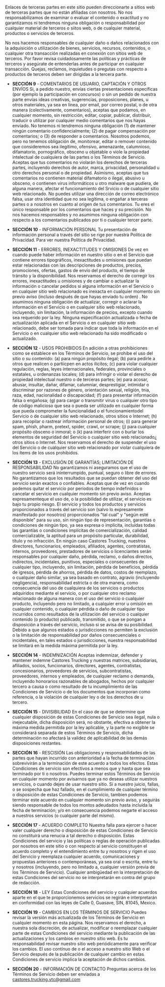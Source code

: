 Enlaces de terceras partes en este sitio pueden direccionarte a sitios web de terceras partes que no están afiliadas con nosotros. No nos responsabilizamos de examinar o evaluar el contenido o exactitud y no garantizamos ni tendremos ninguna obligación o responsabilidad por cualquier material de terceros o siitos web, o de cualquier material, productos o servicios de terceros.

No nos hacemos responsables de cualquier daño o daños relacionados con la adquisición o utilización de bienes, servicios, recursos, contenidos, o cualquier otra transacción realizadas en conexión con sitios web de terceros. Por favor revisa cuidadosamente las políticas y prácticas de terceros y asegúrate de entenderlas antes de participar en cualquier transacción. Quejas, reclamos, inquietudes o pregutas con respecto a productos de terceros deben ser dirigidas a la tercera parte.

-   **SECCIÓN 9** - COMENTARIOS DE USUARIO, CAPTACIÓN Y OTROS ENVÍOS
    Si, a pedido nuestro, envías ciertas presentaciones específicas (por ejemplo la participación en concursos) o sin un pedido de nuestra parte envías ideas creativas, sugerencias, proposiciones, planes, u otros materiales, ya sea en línea, por email, por correo postal, o de otra manera (colectivamente, comentarios), aceptas que podamos, en cualquier momento, sin restricción, editar, copiar, publicar, distribuír, traducir o utilizar por cualquier medio comentarios que nos hayas enviado. No tenemos ni tendremos ninguna obligación (1) de mantener ningún comentario confidencialmente; (2) de pagar compensación por comentarios; o (3) de responder a comentarios.
    Nosotros podemos, pero no tenemos obligación de, monitorear, editar o remover contenido que consideremos sea ilegítimo, ofensivo, amenazante, calumnioso, difamatorio, pornográfico, obsceno u objetable o viole la propiedad intelectual de cualquiera de las partes o los Términos de Servicio.
    Aceptas que tus comentarios no violarán los derechos de terceras partes, incluyendo derechos de autor, marca, privacidad, personalidad u otro derechos personal o de propiedad. Asimismo, aceptas que tus comentarios no contienen material difamatorio o ilegal, abusivo u obsceno, o contienen virus informáticos u otro malware que pudiera, de alguna manera, afectar el funcionamiento del Srvicio o de cualquier sitio web relacionado. No puedes utilizar una dirección de correo electrónico falsa, usar otra identidad que no sea legítima, o engañar a terceras partes o a nosotros en cuanto al origen de tus comentarios. Tu eres el único responsable por los comentarios que haces y su precisión. No nos hacemos responsables y no asumimos ninguna obligación con respecto a los comentarios publicados por ti o cualquier tercer parte.

-   **SECCIÓN 10** - INFORMACIÓN PERSONAL
    Tu presentación de información personal a través del sitio se rige por nuestra Política de Privacidad. Para ver nuestra Política de Privacidad.

-   **SECCIÓN 11** - ERRORES, INEXACTITUDES Y OMISIONES
    De vez en cuando puede haber información en nuestro sitio o en el Servicio que contiene errores tipográficos, inexactitudes u omisiones que puedan estar relacionadas con las descripciones de productos, precios, promociones, ofertas, gastos de envío del producto, el tiempo de tránsito y la disponibilidad. Nos reservamos el derecho de corregir los errores, inexactitudes u omisiones y de cambiar o actualizar la información o cancelar pedidos si alguna información en el Servicio o en cualquier sitio web relacionado es inexacta en cualquier momento sin previo aviso (incluso después de que hayas enviado tu orden) .
    No asumimos ninguna obligación de actualizar, corregir o aclarar la información en el Servicio o en cualquier sitio web relacionado, incluyendo, sin limitación, la información de precios, excepto cuando sea requerido por la ley. Ninguna especificación actualizada o fecha de actualización aplicada en el Servicio o en cualquier sitio web relacionado, debe ser tomada para indicar que toda la información en el Servicio o en cualquier sitio web relacionado ha sido modificado o actualizado.

-   **SECCIÓN 12** - USOS PROHIBIDOS
    En adición a otras prohibiciones como se establece en los Términos de Servicio, se prohibe el uso del sitio o su contenido: (a) para ningún propósito ilegal; (b) para pedirle a otros que realicen o partiicpen en actos ilícitos; (c) para violar cualquier regulación, reglas, leyes internacionales, federales, provinciales o estatales, u ordenanzas locales; (d) para infringir o violar el derecho de propiedad intelectual nuestro o de terceras partes; (e) para acosar, abusar, insultar, dañar, difamar, calumniar, desprestigiar, intimidar o discriminar por razones de género, orientación sexual, religión, tnia, raza, edad, nacionalidad o discapacidad; (f) para presentar información falsa o engañosa; (g) para cargar o transmitir virus o cualquier otro tipo de código malicioso que sea o pueda ser utilizado en cualquier forma que pueda comprometer la funcionalidad o el funcionamientodel Servicio o de cualquier sitio web relacionado, otros sitios o Internet; (h) para recopilar o rastrear información personal de otros; (i) para generar spam, phish, pharm, pretext, spider, crawl, or scrape; (j) para cualquier propósito obsceno o inmoral; o (k) para interferir con o burlar los elementos de seguridad del Servicio o cualquier sitio web relacionado¿ otros sitios o Internet. Nos reservamos el derecho de suspender el uso del Servicio o de cualquier sitio web relacionado por violar cualquiera de los ítems de los usos prohibidos.

-   **SECCIÓN 13** - EXCLUSIÓN DE GARANTÍAS; LIMITACIÓN DE RESPONSABILIDAD
    No garantizamos ni aseguramos que el uso de nuestro servicio será ininterrumpido, puntual, seguro o libre de errores.
    No garantizamos que los resultados que se puedan obtener del uso del servicio serán exactos o confiables.
    Aceptas que de vez en cuando podemos quitar el servicio por períodos de tiempo indefinidos o cancelar el servicio en cualquier momento sin previo aviso.
    Aceptas expresamenteque el uso de, o la posibilidad de utilizar, el servicio es bajo tu propio riesgo. El servicio y todos los productos y servicios proporcionados a través del servicio son (salvo lo expresamente manifestado por nosotros) proporcionados "tal cual" y "según esté disponible" para su uso, sin ningún tipo de representación, garantías o condiciones de ningún tipo, ya sea expresa o implícita, incluídas todas las garantías o condiciones implícitas de comercialización, calidad comercializable, la aptitud para un propósito particular, durabilidad, título y no infracción.
    En ningún caso Castores Trucking, nuestros directores, funcionarios, empleados, afiliados, agentes, contratistas, internos, proveedores, prestadores de servicios o licenciantes serán responsables por cualquier daño, pérdida, reclamo, o daños directos, indirectos, incidentales, punitivos, especiales o consecuentes de cualquier tipo, incluyendo, sin limitación, pérdida de beneficios, pérdida de igresos, pérdida de ahorros, pérdida de datos, costos de reemplazo, o cualquier daño similar, ya sea basado en contrato, agravio (incluyendo negligencia), responsabilidad estricta o de otra manera, como consecuencia del uso de cualquiera de los servicios o productos adquiridos mediante el servicio, o por cualquier otro reclamo relacionado de alguna manera con el uso del servicio o cualquier producto, incluyendo pero no limitado, a cualquier error u omisión en cualquier contenido, o cualquier pérdida o daño de cualquier tipo incurridos como resultados de la utilización del servicio o cualquier contenido (o producto) publicado, transmitido, o que se pongan a disposición a través del servicio, incluso si se avisa de su posibilidad. Debido a que algunos estados o jurisdicciones no permiten la exclusión o la limitación de responsabilidad por daños consecuenciales o incidentales, en tales estados o jurisdicciones, nuestra responsabilidad se limitará en la medida máxima permitida por la ley.

-   **SECCIÓN 14** - INDEMNIZACIÓN
    Aceptas indemnizar, defender y mantener indemne Castores Trucking y nuestras matrices, subsidiarias, afiliados, socios, funcionarios, directores, agentes, contratistas, concesionarios, proveedores de servicios, subcontratistas, proveedores, internos y empleados, de cualquier reclamo o demanda, incluyendo honorarios razonables de abogados, hechos por cualquier tercero a causa o como resultado de tu incumplimiento de las Condiciones de Servicio o de los documentos que incorporan como referencia, o la violación de cualquier ley o de los derechos de u tercero.

-   **SECCIÓN 15** - DIVISIBILIDAD
    En el caso de que se determine que cualquier disposición de estas Condiciones de Servicio sea ilegal, nula o inejecutable, dicha disposición será, no obstante, efectiva a obtener la máxima medida permitida por la ley aplicable, y la parte no exigible se considerará separada de estos Términos de Servicio, dicha determinación no afectará la validez de aplicabilidad de las demás disposiciones restantes.

-   **SECCIÓN 16** - RESCISIÓN
    Las obligaciones y responsabilidades de las partes que hayan incurrido con anterioridad a la fecha de terminación sobrevivirán a la terminación de este acuerdo a todos los efectos.
    Estas Condiciones de servicio son efectivos a menos que y hasta que sea terminado por ti o nosotros. Puedes terminar estos Términos de Servicio en cualquier momento por avisarnos que ya no deseas utilizar nuestros servicios, o cuando dejes de usar nuestro sitio.
    Si a nuestro juicio, fallas, o se sospecha que haz fallado, en el cumplimiento de cualquier término o disposición de estas Condiciones de Servicio, tambien podemos terminar este acuerdo en cualquier momento sin previo aviso, y seguirás siendo responsable de todos los montos adeudados hasta incluída la fecha de terminación; y/o en consecuencia podemos negarte el acceso a nuestros servicios (o cualquier parte del mismo).

-   **SECCIÓN 17** - ACUERDO COMPLETO
    Nuestra falla para ejercer o hacer valer cualquier derecho o disposiciôn de estas Condiciones de Servicio no constituirá una renucia a tal derecho o disposición.
    Estas Condiciones del servicio y las políticas o reglas de operación publicadas por nosotros en este sitio o con respecto al servicio constituyen el acuerdo completo y el entendimiento entre tu y nosotros y rigen el uso del Servicio y reemplaza cualquier acuerdo, comunicaciones y propuestas anteriores o contemporáneas, ya sea oral o escrita, entre tu y nosotros (incluyendo, pero no limitado a, cualquier versión previa de los Términos de Servicio).
    Cualquier ambigüedad en la interpretación de estas Condiciones del servicio no se interpretarán en contra del grupo de redacción.

-   **SECCIÓN 18** - LEY
    Estas Condiciones del servicio y cualquier acuerdos aparte en el que te proporcionemos servicios se regirán e interpretarán en conformidad con las leyes de Calle 0, Guasave, SIN, 81045, Mexico.

-   **SECCIÓN 19** - CAMBIOS EN LOS TÉRMINOS DE SERVICIO
    Puedes revisar la versión más actualizada de los Términos de Servicio en cualquier momento en esta página.
    Nos reservamos el derecho, a nuestra sola discreción, de actualizar, modificar o reemplazar cualquier parte de estas Condiciones del servicio mediante la publicación de las actualizaciones y los cambios en nuestro sitio web. Es tu responsabilidad revisar nuestro sitio web periódicamente para verificar los cambios. El uso contínuo de o el acceso a nuestro sitio Web o el Servicio después de la publicación de cualquier cambio en estas Condiciones de servicio implica la aceptación de dichos cambios.

-   **SECCIÓN 20** - INFORMACIÓN DE CONTACTO
    Preguntas acerca de los Términos de Servicio deben ser enviadas a castores.trucking.vtc@gmail.com
